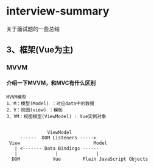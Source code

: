 # interview-summary
关于面试题的一些总结

## 3、框架(Vue为主)
### MVVM 
#### 介绍一下MVVM，和MVC有什么区别
```
MVVM模型
1、M：模型(Model) ：对应data中的数据
2、V：视图(view) ：模板
3、VM：视图模型(ViewModel) : Vue实例对象
   

               ViewModel
     ------  DOM Listeners ----->
 View                           Model
   | <------- Data Bindings ------
   |              |              |
  DOM            Vue        Plain JavaScript Objects
                               

```
